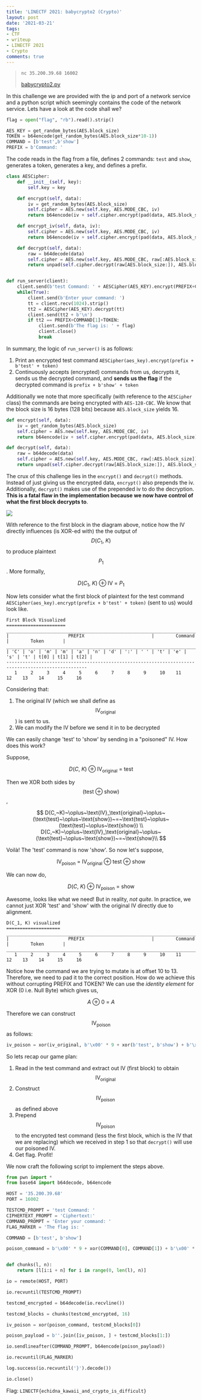 ```yaml
---
title: 'LINECTF 2021: babycrypto2 (Crypto)'
layout: post
date: '2021-03-21'
tags:
- CTF
- writeup
- LINECTF 2021
- Crypto
comments: true
---
```


> `nc 35.200.39.68 16002`
>
> [babycrypto2.py](/files/babycrypto2.py)


In this challenge we are provided with the ip and port of a network service and a python script which seemingly contains the code of the network service. Lets have a look at the code shall we?

```python
flag = open("flag", "rb").read().strip()

AES_KEY = get_random_bytes(AES.block_size)
TOKEN = b64encode(get_random_bytes(AES.block_size*10-1))
COMMAND = [b'test',b'show']
PREFIX = b'Command: '
```

The code reads in the flag from a file, defines 2 commands: `test` and `show`, generates a token, generates a key, and defines a prefix.

```python
class AESCipher:
    def __init__(self, key):
        self.key = key

    def encrypt(self, data):
        iv = get_random_bytes(AES.block_size)
        self.cipher = AES.new(self.key, AES.MODE_CBC, iv)
        return b64encode(iv + self.cipher.encrypt(pad(data, AES.block_size)))

    def encrypt_iv(self, data, iv):
        self.cipher = AES.new(self.key, AES.MODE_CBC, iv)
        return b64encode(iv + self.cipher.encrypt(pad(data, AES.block_size)))

    def decrypt(self, data):
        raw = b64decode(data)
        self.cipher = AES.new(self.key, AES.MODE_CBC, raw[:AES.block_size])
        return unpad(self.cipher.decrypt(raw[AES.block_size:]), AES.block_size)


def run_server(client):
    client.send(b'test Command: ' + AESCipher(AES_KEY).encrypt(PREFIX+COMMAND[0]+TOKEN) + b'\n')
    while(True):
        client.send(b'Enter your command: ')
        tt = client.recv(1024).strip()
        tt2 = AESCipher(AES_KEY).decrypt(tt)
        client.send(tt2 + b'\n')
        if tt2 == PREFIX+COMMAND[1]+TOKEN:
            client.send(b'The flag is: ' + flag)
            client.close()
            break
```

In summary, the logic of `run_server()` is as follows:

1. Print an encrypted test command `AESCipher(aes_key).encrypt(prefix + b'test' + token)`
2. Continuously accepts (encrypted) commands from us, decrypts it, sends us the decrypted command, and **sends us the flag** if the decrypted command is `prefix + b'show' + token`

Additionally we note that more specifically (with reference to the `AESCipher` class) the commands are being encrypted with `AES-128-CBC`. We know that the block size is 16 bytes (128 bits) because `AES.block_size` yields 16.

```python
def encrypt(self, data):
    iv = get_random_bytes(AES.block_size)
    self.cipher = AES.new(self.key, AES.MODE_CBC, iv)
    return b64encode(iv + self.cipher.encrypt(pad(data, AES.block_size)))

def decrypt(self, data):
    raw = b64decode(data)
    self.cipher = AES.new(self.key, AES.MODE_CBC, raw[:AES.block_size])
    return unpad(self.cipher.decrypt(raw[AES.block_size:]), AES.block_size)
```

The crux of this challenge lies in the `encrypt()` and `decrypt()` methods. Instead of just giving us the encrypted data, `encrypt()` also prepends the iv. Additionally, `decrypt()` makes use of the prepended iv to do the decryption. **This is a fatal flaw in the implementation because we now have control of what the first block decrypts to**.

![](/images/babycrypto2/AES-CBC-decrypt.png)

With reference to the first block in the diagram above, notice how the IV directly influences (is XOR-ed with) the the output of $$D(C_1,~K)$$ to produce plaintext $$P_1$$. More formally,

$$D(C_1,~K)~\oplus~\text{IV}~=~P_1$$

Now lets consider what the first block of plaintext for the test command `AESCipher(aes_key).encrypt(prefix + b'test' + token)` (sent to us) would look like.

```
First Block Visualized
======================
____________________________________________________________________________________________________
|                      PREFIX                         |        Command        |        Token       |
____________________________________________________________________________________________________
| 'C' | 'o' | 'm' | 'm' | 'a' | 'n' | 'd' | ':' | ' ' | 't' | 'e' | 's' | 't' | t[0] | t[1] | t[2] |
----------------------------------------------------------------------------------------------------
   1     2     3     4     5     6     7     8     9     10    11    12    13    14     15     16
```

Considering that:

1. The original IV (which we shall define as $$\text{IV}_\text{original}$$ ) is sent to us.
2. We can modify the IV before we send it in to be decrypted

We can easily change 'test' to 'show' by sending in a "poisoned" IV. How does this work?

Suppose,

$$ D(C,~K)~\oplus~\text{IV}_\text{original}~=~\text{test}$$

Then we XOR both sides by $$(\text{test}~\oplus~\text{show})$$,

$$
D(C,~K)~\oplus~\text{IV}_\text{original}~\oplus~(\text{test}~\oplus~\text{show})~=~\text{test}~\oplus~(\text{test}~\oplus~\text{show}) \\
D(C,~K)~\oplus~\text{IV}_\text{original}~\oplus~(\text{test}~\oplus~\text{show})~=~\text{show}\\
$$

Voilà! The 'test' command is now 'show'. So now let's suppose,

$$\text{IV}_{\text{poison}}~=~\text{IV}_{\text{original}}~\oplus~\text{test}~\oplus~\text{show}$$

We can now do,

$$D(C,~K)~\oplus~\text{IV}_\text{poison}~=~\text{show}$$

Awesome, looks like what we need! But in reality, _not quite_. In practice, we cannot just XOR 'test' and 'show' with the original IV directly due to alignment.

```
D(C_1, K) visualized
====================
____________________________________________________________________________________________________
|                      PREFIX                         |        Command        |        Token       |
____________________________________________________________________________________________________
   1     2     3     4     5     6     7     8     9     10    11    12    13    14     15     16
```

Notice how the command we are trying to mutate is at offset 10 to 13. Therefore, we need to pad it to the correct position. How do we achieve this without corrupting PREFIX and TOKEN? We can use the _identity element_ for XOR (0 i.e. Null Byte) which gives us,

$$A~\oplus~0~=~A$$

Therefore we can construct $$\text{IV}_{\text{poison}}$$ as follows:

```python
iv_poison = xor(iv_original, b'\x00' * 9 + xor(b'test', b'show') + b'\x00' * 3)
```

So lets recap our game plan:

1. Read in the test command and extract out IV (first block) to obtain $$\text{IV}_{\text{original}}$$
2. Construct $$\text{IV}_{\text{poison}}$$  as defined above
3. Prepend $$\text{IV}_{\text{poison}}$$ to the encrypted test command (less the first block, which is the IV that we are replacing) which we received in step 1 so that `decrypt()` will use our poisoned IV.
4. Get flag. Profit!

We now craft the following script to implement the steps above.

```python
from pwn import *
from base64 import b64decode, b64encode

HOST = '35.200.39.68'
PORT = 16002

TESTCMD_PROMPT = 'test Command: '
CIPHERTEXT_PROMPT = 'Ciphertext:'
COMMAND_PROMPT = 'Enter your command: '
FLAG_MARKER = 'The flag is: '

COMMAND = [b'test', b'show']

poison_command = b'\x00' * 9 + xor(COMMAND[0], COMMAND[1]) + b'\x00' * 3


def chunks(l, n):
    return [l[i:i + n] for i in range(0, len(l), n)]

io = remote(HOST, PORT)

io.recvuntil(TESTCMD_PROMPT)

testcmd_encrypted = b64decode(io.recvline())

testcmd_blocks = chunks(testcmd_encrypted, 16)

iv_poison = xor(poison_command, testcmd_blocks[0])

poison_payload = b''.join([iv_poison, ] + testcmd_blocks[1:])

io.sendlineafter(COMMAND_PROMPT, b64encode(poison_payload))

io.recvuntil(FLAG_MARKER)

log.success(io.recvuntil('}').decode())

io.close()
```

Flag: `LINECTF{echidna_kawaii_and_crypto_is_difficult}`

<script
  src="https://cdn.mathjax.org/mathjax/latest/MathJax.js?config=TeX-MML-AM_CHTML">
</script>
